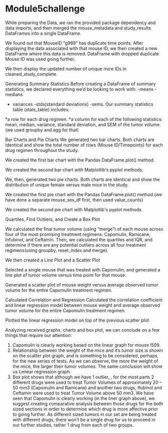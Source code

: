 # Module5challenge
While preparing the Data, we ran the provided package dependency and data imports, and then merged the mouse_metadata and study_results DataFrames into a single DataFrame.

We found out that MouseID “g989” has duplicate time points. After displaying the data associated with that mouse ID, we then created a new DataFrame where this data is removed. DataFrame with dropped duplicate Mouse ID was used going further.

We then display the updated number of unique mice IDs in cleaned_study_complete.

Generating Summary Statistics
Before creating a DataFrame of summary statistics, we declared everything we’d be looking to work with: 
-means
-medians
- variances
-stds(standard deviations)
-sems.
Our summary statistics table (stats_table) includes:

*a row for each drug regimen. 
*a column for each of the following statistics: mean, median, variance, standard deviation, and SEM of the tumor volume.(we used groupby and.agg for that)

Bar Charts and Pie Charts
We generated two bar charts. Both charts are identical and show the total number of rows (Mouse ID/Timepoints) for each drug regimen throughout the study.

We created the first bar chart with the Pandas DataFrame.plot() method.

We created the second bar chart with Matplotlib's pyplot methods.

We, then, generated two pie charts. Both charts are identical and show the distribution of unique female versus male mice in the study.

We created the first pie chart with the Pandas DataFrame.plot() method.(we have done a separate mouse_sex_df first, then used value_counts)

We created the second pie chart with Matplotlib's pyplot methods.

Quartiles, Find Outliers, and Create a Box Plot

We calculated the final tumor volume (using “merge”) of each mouse across four of the most promising treatment regimens: Capomulin, Ramicane, Infubinol, and Ceftamin. Then, we calculated the quartiles and IQR, and determine if there are any potential outliers across all four treatment regimens(using groupby, reset_index and merge). 

We then created a Line Plot and a Scatter Plot

Selected a single mouse that was treated with Capomulin, and generated a line plot of tumor volume versus time point for that mouse.

Generated a scatter plot of mouse weight versus average observed tumor volume for the entire Capomulin treatment regimen.

Calculated Correlation and Regression
Calculated the correlation coefficient and linear regression model between mouse weight and average observed tumor volume for the entire Capomulin treatment regimen.

Plotted the linear regression model on top of the previous scatter plot.


Analyzing received graphs, charts and box plot, we can conclude on a few things that require our attention:
1. Capomulin is clearly working based on the linear graph for mouse l509.
2. Relationship between the weight of the mice and it’s tumor size is shown on the scatter plot graph, and is something to be considered, perhaps, for the new series of tests. As we can observe, the more the weight of the mice, the larger their tumor volumes. The same conclusion will show us Lenear regression graph.
3. Box plot shows that although we have 1 outlier, , for the most parts 2 different drugs were used to treat Tumor Volumes of approximately 20 – 50 mm3 (Capomulin and Ramicane) and another two drugs, Ifubinol and Ceftamin were used to treat Tumor Volume above 50 mm3. We have seen that Capomulin is clearly working (in the liner graph above), we suggest creating comparative analysis between those drugs for the both sized sections in order to determine which drug is more affective prior to going further.
As different sized tumors in our set are being treated with different drugs, there won’t be a single drug for us to proceed in our further studies, rather 1 drug from each of two groups. 

